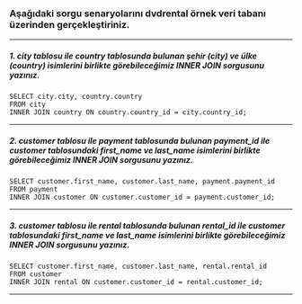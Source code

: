 ### Aşağıdaki sorgu senaryolarını dvdrental örnek veri tabanı üzerinden gerçekleştiriniz.

---
##### 1. city tablosu ile country tablosunda bulunan şehir (city) ve ülke (country) isimlerini birlikte görebileceğimiz INNER JOIN sorgusunu yazınız.

```
SELECT city.city, country.country 
FROM city
INNER JOIN country ON country.country_id = city.country_id;
```
---
##### 2. customer tablosu ile payment tablosunda bulunan payment_id ile customer tablosundaki first_name ve last_name isimlerini birlikte görebileceğimiz INNER JOIN sorgusunu yazınız.
```
SELECT customer.first_name, customer.last_name, payment.payment_id 
FROM payment
INNER JOIN customer ON customer.customer_id = payment.customer_id;
```
---

##### 3. customer tablosu ile rental tablosunda bulunan rental_id ile customer tablosundaki first_name ve last_name isimlerini birlikte görebileceğimiz INNER JOIN sorgusunu yazınız.
```
SELECT customer.first_name, customer.last_name, rental.rental_id
FROM customer
INNER JOIN rental ON customer.customer_id = rental.customer_id;

```
---

